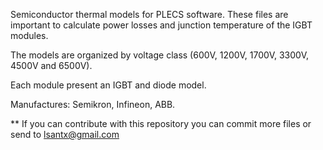 Semiconductor thermal models for PLECS software. These files are important to calculate power losses and junction temperature of the IGBT modules.

The models are organized by voltage class (600V, 1200V, 1700V, 3300V, 4500V and 6500V).

Each module present an IGBT and diode model.

Manufactures: Semikron, Infineon, ABB.

** If you can contribute with this repository you can commit more files or send to lsantx@gmail.com
